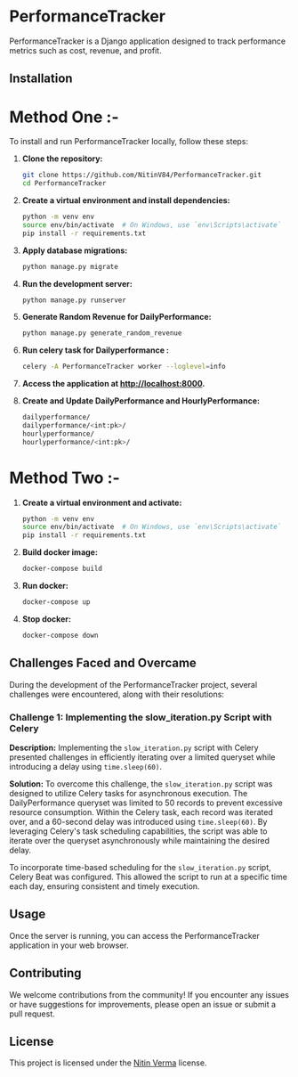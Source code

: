 # PerformanceTracker

PerformanceTracker is a Django application designed to track performance metrics such as cost, revenue, and profit.

## Installation

# Method One :-

To install and run PerformanceTracker locally, follow these steps:

1. **Clone the repository:**

    ```bash
    git clone https://github.com/NitinV84/PerformanceTracker.git
    cd PerformanceTracker
    ```

2. **Create a virtual environment and install dependencies:**

    ```bash
    python -m venv env
    source env/bin/activate  # On Windows, use `env\Scripts\activate`
    pip install -r requirements.txt
    ```

3. **Apply database migrations:**

    ```bash
    python manage.py migrate
    ```

4. **Run the development server:**

    ```bash
    python manage.py runserver
    ```

5. **Generate Random Revenue for DailyPerformance:**

    ```bash
    python manage.py generate_random_revenue
    ```

6. **Run celery task for Dailyperformance :**

    ```bash
    celery -A PerformanceTracker worker --loglevel=info
    ```

7. **Access the application at [http://localhost:8000](http://localhost:8000).**

8. **Create and Update DailyPerformance and HourlyPerformance:**

    ```bash
    dailyperformance/
    dailyperformance/<int:pk>/
    hourlyperformance/
    hourlyperformance/<int:pk>/
    ```

# Method Two :-

1. **Create a virtual environment and activate:**

    ```bash
    python -m venv env
    source env/bin/activate  # On Windows, use `env\Scripts\activate`
    pip install -r requirements.txt
    ```

2. **Build docker image:**

    ```bash
    docker-compose build
    ```

3. **Run docker:**

    ```bash
    docker-compose up
    ```

4. **Stop docker:**

    ```bash
    docker-compose down
    ```


## Challenges Faced and Overcame

During the development of the PerformanceTracker project, several challenges were encountered, along with their resolutions:

### Challenge 1: Implementing the slow_iteration.py Script with Celery

**Description:** Implementing the `slow_iteration.py` script with Celery presented challenges in efficiently iterating over a limited queryset while introducing a delay using `time.sleep(60)`.

**Solution:** To overcome this challenge, the `slow_iteration.py` script was designed to utilize Celery tasks for asynchronous execution. The DailyPerformance queryset was limited to 50 records to prevent excessive resource consumption. Within the Celery task, each record was iterated over, and a 60-second delay was introduced using `time.sleep(60)`. By leveraging Celery's task scheduling capabilities, the script was able to iterate over the queryset asynchronously while maintaining the desired delay.

To incorporate time-based scheduling for the `slow_iteration.py` script, Celery Beat was configured. This allowed the script to run at a specific time each day, ensuring consistent and timely execution.

## Usage

Once the server is running, you can access the PerformanceTracker application in your web browser.

## Contributing

We welcome contributions from the community! If you encounter any issues or have suggestions for improvements, please open an issue or submit a pull request.

## License

This project is licensed under the [Nitin Verma](LICENSE) license.
